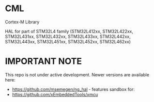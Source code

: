 # CML
Cortex-M Library 

HAL for part of STM32L4 family (STM32L412xx, STM32L422xx, STM32L431xx, STM32L432xx, STM32L433xx, STM32L442xx, STM32L443xx, STM32L451xx, STM32L452xx, STM32L462xx)

# IMPORTANT NOTE
This repo is not under active development. 
Newer versions are available here: 
* https://github.com/msemegen/ng_hal - features sandbox for: 
* https://github.com/xEmbeddedTools/xmcu 


